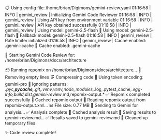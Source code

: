 📋 Using config file: /home/brian/Digimons/gemini-review.yaml
01:16:58 |     INFO | gemini_review | Initializing Gemini Code Reviewer
01:16:58 |     INFO | gemini_review | Using API key from environment variable
01:16:58 |     INFO | gemini_review | API key obtained successfully
01:16:58 |     INFO | gemini_review | Using model: gemini-2.5-flash
🤖 Using model: gemini-2.5-flash
🔄 Fallback model: gemini-2.5-flash
01:16:58 |     INFO | gemini_review | Rate limiter initialized
01:16:58 |     INFO | gemini_review | Cache enabled: .gemini-cache
💾 Cache enabled: .gemini-cache

🚀 Starting Gemini Code Review for: /home/brian/Digimons/docs/architecture

📦 Running repomix on /home/brian/Digimons/docs/architecture...
🧹 Removing empty lines
🗜️  Compressing code
🔢 Using token encoding: gemini-pro
🚫 Ignoring patterns: *.pyc,__pycache__,.git,.venv,venv,node_modules,*.log,.pytest_cache,*.egg-info,build,dist,gemini-review*.md,repomix-output.*
✅ Repomix completed successfully
💾 Cached repomix output
📖 Reading repomix output from repomix-output.xml...
📊 File size: 0.77 MB
🤖 Sending to Gemini for analysis...
✅ Analysis complete
💾 Cached analysis result
💾 Saving results to gemini-review.md...
✅ Results saved to gemini-review.md
🧹 Cleaned up temporary files

✨ Code review complete!
